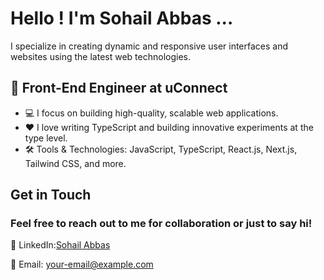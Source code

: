 # Hello ! I'm Sohail Abbas ...

I specialize in creating dynamic and responsive user interfaces and websites using the latest web technologies.

## 💼 Front-End Engineer at uConnect

- 💻 I focus on building high-quality, scalable web applications.
- ❤️ I love writing TypeScript and building innovative experiments at the type level.
- 🛠️ Tools & Technologies: JavaScript, TypeScript, React.js, Next.js, Tailwind CSS, and more.


## Get in Touch

### Feel free to reach out to me for collaboration or just to say hi!

 💼 LinkedIn:[Sohail Abbas](https://www.linkedin.com/in/sohaildatoo1998/)

 📧 Email: [your-email@example.com](mailto:sohaildatoo1998@gmail.com)

 

